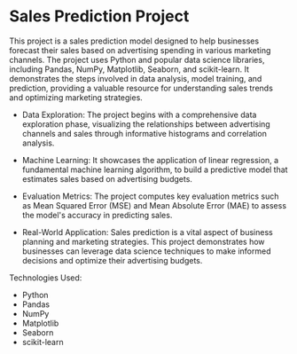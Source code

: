 
# Sales Prediction Project


This project is a sales prediction model designed to help businesses forecast their sales based on advertising spending in various marketing channels. The project uses Python and popular data science libraries, including Pandas, NumPy, Matplotlib, Seaborn, and scikit-learn. It demonstrates the steps involved in data analysis, model training, and prediction, providing a valuable resource for understanding sales trends and optimizing marketing strategies.


- Data Exploration: The project begins with a comprehensive data exploration phase, visualizing the relationships between advertising channels and sales through informative histograms and correlation analysis.

- Machine Learning: It showcases the application of linear regression, a fundamental machine learning algorithm, to build a predictive model that estimates sales based on advertising budgets.

- Evaluation Metrics: The project computes key evaluation metrics such as Mean Squared Error (MSE) and Mean Absolute Error (MAE) to assess the model's accuracy in predicting sales.

- Real-World Application: Sales prediction is a vital aspect of business planning and marketing strategies. This project demonstrates how businesses can leverage data science techniques to make informed decisions and optimize their advertising budgets.

Technologies Used:

- Python
- Pandas
- NumPy
- Matplotlib
- Seaborn
- scikit-learn
